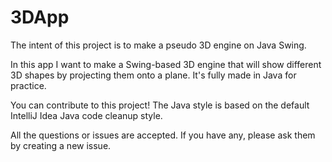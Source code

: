 # 3DApp
The intent of this project is to make a pseudo 3D engine on Java Swing.

In this app I want to make a Swing-based 3D engine that will show different 3D shapes by projecting them onto a plane. 
It's fully made in Java for practice. 

You can contribute to this project!
The Java style is based on the default IntelliJ Idea Java code cleanup style.

All the questions or issues are accepted.
If you have any, please ask them by creating a new issue.

